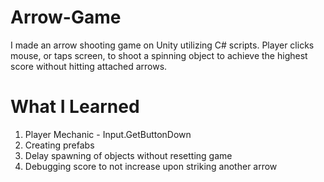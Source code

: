 # Arrow-Game
I made an arrow shooting game on Unity utilizing C# scripts. Player clicks mouse, or taps screen, to shoot a spinning object to achieve the highest score without hitting attached arrows.

# What I Learned
1. Player Mechanic - Input.GetButtonDown
2. Creating prefabs
3. Delay spawning of objects without resetting game
4. Debugging score to not increase upon striking another arrow
